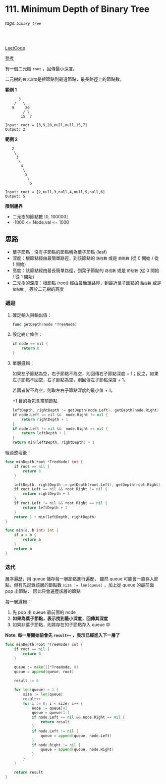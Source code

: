 # 111. Minimum Depth of Binary Tree

###### tags: `binary tree`
<br>

[LeetCode](https://leetcode.com/problems/minimum-depth-of-binary-tree/)

[參考](https://github.com/youngyangyang04/leetcode-master/blob/master/problems/0111.%E4%BA%8C%E5%8F%89%E6%A0%91%E7%9A%84%E6%9C%80%E5%B0%8F%E6%B7%B1%E5%BA%A6.md)

有一個二元樹 `root` ，回傳最小深度。

二元樹的`最大深度`是根節點到最遠節點，最長路徑上的節點數。

**範例 1**

```
      3
    /   \
   9     20
        / \
       15  7
```

```
Input: root = [3,9,20,null,null,15,7]
Output: 2
```

**範例 2**

```
   2
    \
     3
      \
       4
        \
         5
          \
           6
```

```
Input: root = [2,null,3,null,4,null,5,null,6]
Output: 5
```

**限制邊界**
- 二元樹的節點數 [0, 100000]
- -1000 <= Node.val <= 1000

## 思路

- 葉子節點：沒有子節點的節點稱為葉子節點 (leaf)
- 深度：根節點經由最簡單路徑，到該節點的 `路徑數` 或是 `節點數` (從 0 開始 / 從 1 開始)
- 高度：該節點經由最長簡單路徑，到葉子節點的 `路徑數` 或是 `節點數` (從 0 開始 / 從 1 開始)
- 二元樹的深度：根節點 (root) 經由最簡單路徑，到最近葉子節點的 `路徑數` 或是 `節點數` ，等於二元樹的高度

### 遞迴

1. 確定輸入與輸出值：

    ```go
    func getDepth(node *TreeNode)
    ```

2. 設定終止條件：

    ```go
    if node == nil {
        return 0
    }
    ```

3. 單層邏輯：

    如果左子節點為空，右子節點不為空，則回傳右子節點深度 + 1；反之，如果左子節點不回空，右子節點為空，則回傳左子節點深度 + 1。

    若兩者皆不為空，則取左右子節點深度的最小值 + 1。

    +1 目的為包含當前節點

    ```go
    leftDepth, rightDepth := getDepth(node.Left), getDepth(node.Right)
    if node.Left == nil &&  node.Right != nil {
        return rightDepth + 1
    }
    if node.Left != nil &&  node.Right == nil {
        return leftDepth + 1
    }
    return min(leftDepth, rightDepth) + 1
    ```

經過整理後：

```go
func minDepth(root *TreeNode) int {
    if root == nil {
        return 0
    }

    leftDepth, rightDepth := getDepth(root.Left), getDepth(root.Right)
    if root.Left == nil && root.Right != nil {
        return rightDepth + 1
    }
    if root.Left != nil && root.Right == nil {
        return leftDepth + 1
    }
    return 1 + min(leftDepth, rightDepth)
}

func min(a, b int) int {
    if a < b {
        return a
    }
    return b
}
```

### 迭代

層序遍歷，用 queue 儲存每一層節點進行遍歷，
雖然 queue 可能會一直存入節點，但有先記錄該層的節點數 `size := len(queue)` ，加上從 queue 的最前面 pop 出節點，
因此只會遍歷該層的節點

每一層邏輯：
1. 先 pop 出 queue 最前面的 node
2. **如果為葉子節點，表示找到最小深度，回傳其深度**
3. 如果非葉子節點，則將存在的子節點存入 queue 中

**Note: 每一層開始前會先 `result++` ，表示已經進入下一層了**

```go
func minDepth(root *TreeNode) int {
    if root == nil {
        return 0
    }

    queue := make([]*TreeNode, 0)
    queue = append(queue, root)

    result := 0

    for len(queue) > 1 {
        size := len(queue)
        result++
        for i := 0; i < size; i++ {
            node := queue[0]
            queue = queue[1:]
            if node.Left == nil && node.Right == nil {
                return result
            }
            if node.Left != nil {
                queue = append(queue, node.Left)
            }
            if node.Right != nil {
                queue = append(queue, node.Right)
            }
        }
    }

    return result
}
```
